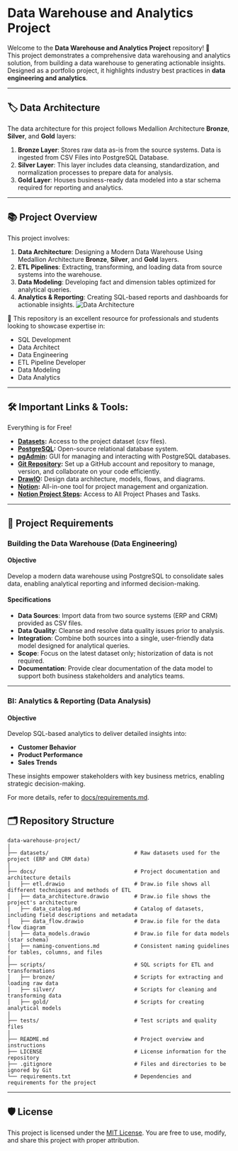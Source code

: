 # Data Warehouse and Analytics Project

Welcome to the **Data Warehouse and Analytics Project** repository! 🚀\
This project demonstrates a comprehensive data warehousing and analytics solution, from building a data warehouse to generating actionable insights. Designed as a portfolio project, it highlights industry best practices in **data engineering and analytics**.

---

## 🏷️ Data Architecture

The data architecture for this project follows Medallion Architecture **Bronze**, **Silver**, and **Gold** layers:&#x20;

1. **Bronze Layer**: Stores raw data as-is from the source systems. Data is ingested from CSV Files into PostgreSQL Database.
2. **Silver Layer**: This layer includes data cleansing, standardization, and normalization processes to prepare data for analysis.
3. **Gold Layer**: Houses business-ready data modeled into a star schema required for reporting and analytics.

---

## 📚 Project Overview

This project involves:

1. **Data Architecture**: Designing a Modern Data Warehouse Using Medallion Architecture **Bronze**, **Silver**, and **Gold** layers.
2. **ETL Pipelines**: Extracting, transforming, and loading data from source systems into the warehouse.
3. **Data Modeling**: Developing fact and dimension tables optimized for analytical queries.
4. **Analytics & Reporting**: Creating SQL-based reports and dashboards for actionable insights.
![Data Architecture](docs/data_architecture.png)

🎯 This repository is an excellent resource for professionals and students looking to showcase expertise in:

- SQL Development
- Data Architect
- Data Engineering
- ETL Pipeline Developer
- Data Modeling
- Data Analytics

---

## 🛠️ Important Links & Tools:

Everything is for Free!

- [**Datasets**](datasets/)**:** Access to the project dataset (csv files).
- [**PostgreSQL**](https://www.postgresql.org/download/)**:** Open-source relational database system.
- [**pgAdmin**](https://www.pgadmin.org/)**:** GUI for managing and interacting with PostgreSQL databases.
- [**Git Repository**](https://github.com/)**:** Set up a GitHub account and repository to manage, version, and collaborate on your code efficiently.
- [**DrawIO**](https://www.drawio.com/)**:** Design data architecture, models, flows, and diagrams.
- [**Notion**](https://www.notion.com/)**:** All-in-one tool for project management and organization.
- [**Notion Project Steps**](https://www.notion.so/SQL-Data-Warehouse-Project-1a9371f350e9805a85b7e4e7c90a92dc)**:** Access to All Project Phases and Tasks.

---

## 🚀 Project Requirements

### Building the Data Warehouse (Data Engineering)

#### Objective

Develop a modern data warehouse using PostgreSQL to consolidate sales data, enabling analytical reporting and informed decision-making.

#### Specifications

- **Data Sources**: Import data from two source systems (ERP and CRM) provided as CSV files.
- **Data Quality**: Cleanse and resolve data quality issues prior to analysis.
- **Integration**: Combine both sources into a single, user-friendly data model designed for analytical queries.
- **Scope**: Focus on the latest dataset only; historization of data is not required.
- **Documentation**: Provide clear documentation of the data model to support both business stakeholders and analytics teams.

---

### BI: Analytics & Reporting (Data Analysis)

#### Objective

Develop SQL-based analytics to deliver detailed insights into:

- **Customer Behavior**
- **Product Performance**
- **Sales Trends**

These insights empower stakeholders with key business metrics, enabling strategic decision-making.

For more details, refer to [docs/requirements.md](docs/requirements.md).

## 🗂️ Repository Structure

```
data-warehouse-project/
│
├── datasets/                           # Raw datasets used for the project (ERP and CRM data)
│
├── docs/                               # Project documentation and architecture details
│   ├── etl.drawio                      # Draw.io file shows all different techniques and methods of ETL
│   ├── data_architecture.drawio        # Draw.io file shows the project's architecture
│   ├── data_catalog.md                 # Catalog of datasets, including field descriptions and metadata
│   ├── data_flow.drawio                # Draw.io file for the data flow diagram
│   ├── data_models.drawio              # Draw.io file for data models (star schema)
│   ├── naming-conventions.md           # Consistent naming guidelines for tables, columns, and files
│
├── scripts/                            # SQL scripts for ETL and transformations
│   ├── bronze/                         # Scripts for extracting and loading raw data
│   ├── silver/                         # Scripts for cleaning and transforming data
│   ├── gold/                           # Scripts for creating analytical models
│
├── tests/                              # Test scripts and quality files
│
├── README.md                           # Project overview and instructions
├── LICENSE                             # License information for the repository
├── .gitignore                          # Files and directories to be ignored by Git
└── requirements.txt                    # Dependencies and requirements for the project
```

---

## 🛡️ License

This project is licensed under the [MIT License](LICENSE). You are free to use, modify, and share this project with proper attribution.

